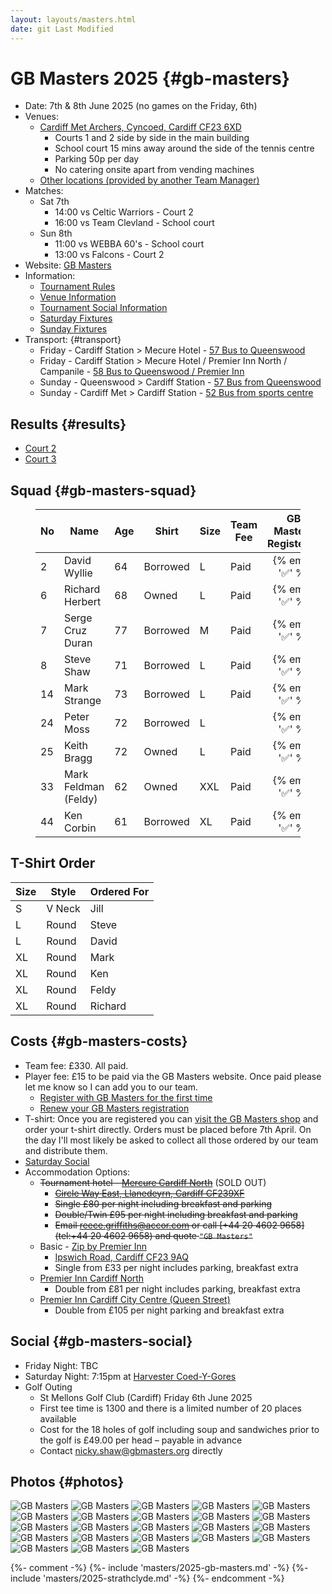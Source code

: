 ```yaml
---
layout: layouts/masters.html
date: git Last Modified
---
```


# GB Masters 2025 {#gb-masters}

* Date: 7th & 8th June 2025 (no games on the Friday, 6th)
* Venues:
  * [Cardiff Met Archers, Cyncoed, Cardiff CF23 6XD](https://maps.app.goo.gl/dP53Q1e6tPU2iMkz9)
    * Courts 1 and 2 side by side in the main building
	* School court 15 mins away around the side of the tennis centre
	* Parking 50p per day
	* No catering onsite apart from vending machines
  * [Other locations (provided by another Team Manager)](https://maps.app.goo.gl/E47ijJjaTKZiEj8w7)
* Matches:
  * Sat 7th
    * 14:00 vs Celtic Warriors - Court 2
    * 16:00 vs Team Clevland - School court
  * Sun 8th
    * 11:00 vs WEBBA 60's - School court
    * 13:00 vs Falcons - Court 2
* Website: [GB Masters](https://gbmasters.org)
* Information:
  * [Tournament Rules](/masters/2025/gb-masters/GB%20Masters%20Rules%202023.pdf)
  * [Venue Information](/masters/2025/gb-masters/Venue-Information.pdf)
  * [Tournament Social Information](/masters/2025/gb-masters/Social-Information.pdf)
  * [Saturday Fixtures](/masters/2025/gb-masters/GB-Masters-Cardiff-Met-Saturday.pdf)
  * [Sunday Fixtures](/masters/2025/gb-masters/GB-Masters-Cardiff-Met-Sunday.pdf)
* Transport: {#transport}
  * Friday - Cardiff Station > Mecure Hotel - [57 Bus to Queenswood](https://www.cardiffbus.com/services/CB/57?date=2025-06-06&direction=outbound&all=on)
  * Friday - Cardiff Station > Mecure Hotel / Premier Inn North / Campanile - [58 Bus to Queenswood / Premier Inn](https://www.cardiffbus.com/services/CB/58?date=2025-06-06&direction=outbound&all=on)
  * Sunday - Queenswood > Cardiff Station - [57 Bus from Queenswood](https://www.cardiffbus.com/services/CB/57?date=2025-06-08&direction=inbound&all=on)
  * Sunday - Cardiff Met > Cardiff Station - [52 Bus from sports centre](https://www.cardiffbus.com/services/CB/52?date=2025-06-08&direction=inbound)

## Results {#results}

* [Court 2](/masters/2025/gb-masters/FinalResultCardiffMetCourt2.pdf)
* [Court 3](/masters/2025/gb-masters/FinalResultCardiffMetCourt3.pdf)

## Squad {#gb-masters-squad}

<figure>

| No  | Name | Age | Shirt | Size | Team<br>Fee | GB Masters<br>Registered |
| --- | --- | --- | --- | --- | --- | :---: |
| 2   | David Wyllie | 64  | Borrowed | L   | Paid | {% emoji '✅' %} |
| 6   | Richard Herbert | 68  | Owned | L   | Paid | {% emoji '✅' %} |
| 7   | Serge Cruz Duran | 77  | Borrowed | M   | Paid | {% emoji '✅' %} |
| 8   | Steve Shaw | 71  | Borrowed | L   | Paid | {% emoji '✅' %} |
| 14  | Mark Strange | 73  | Borrowed | L   | Paid | {% emoji '✅' %} |
| 24  | Peter Moss | 72  | Borrowed | L   |  |  {% emoji '✅' %} |
| 25  | Keith Bragg | 72  | Owned | L   | Paid | {% emoji '✅' %} |
| 33  | Mark Feldman (Feldy) | 62  | Owned | XXL | Paid | {% emoji '✅' %} |
| 44  | Ken Corbin | 61  | Borrowed | XL  | Paid | {% emoji '✅' %} |

</figure>

## T-Shirt Order

| Size | Style | Ordered For |
| - | - | - |
| S | V Neck | Jill |
| L | Round | Steve |
| L | Round | David |
| XL | Round | Mark |
| XL | Round | Ken |
| XL | Round | Feldy |
| XL | Round | Richard |

## Costs {#gb-masters-costs}

* Team fee: £330. All paid.
* Player fee: £15 to be paid via the GB Masters website. Once paid please let me know so I can add you to our team.
  * [Register with GB Masters for the first time](https://gbmasters.org/register)
  * [Renew your GB Masters registration](https://gbmasters.org/login)
* T-shirt: Once you are registered you can [visit the GB Masters shop](https://gbmasters.org/shop) and order your t-shirt directly. Orders must be placed before 7th April. On the day I'll most likely be asked to collect all those ordered by our team and distribute them.
* [Saturday Social](/masters/2025/gb-masters/Social-Information.pdf)
* Accommodation Options:
  * ~~Tournament hotel - [Mercure Cardiff North](https://all.accor.com/hotel/B539/index.en.shtml)~~ (SOLD OUT)
    * ~~[Circle Way East, Llanedeyrn, Cardiff CF239XF](https://maps.app.goo.gl/bxEHkzqvVAj162C67)~~
    * ~~Single £80 per night including breakfast and parking~~
    * ~~Double/Twin £95 per night including breakfast and parking~~
    * ~~Email [reece.griffiths@accor.com](mailto:reece.griffiths@accor.com) or call \[+44 20 4602 9658\](tel:+44 20 4602 9658) and quote `"GB Masters"`~~
  * Basic - [Zip by Premier Inn](https://www.premierinn.com/gb/en/hotels/wales/glamorgan/cardiff/zip-cardiff.html)
    * [Ipswich Road, Cardiff CF23 9AQ](https://maps.app.goo.gl/uaECMjsB8k6Btuq59)
    * Single from £33 per night includes parking, breakfast extra
  * [Premier Inn Cardiff North](https://www.premierinn.com/gb/en/hotels/wales/glamorgan/cardiff/cardiff-north.html)
    * Double from £81 per night includes parking, breakfast extra
  * [Premier Inn Cardiff City Centre (Queen Street)](https://www.premierinn.com/gb/en/hotels/wales/glamorgan/cardiff/cardiff-city-centre-queen-street.html)
    * Double from £105 per night parking and breakfast extra

## Social {#gb-masters-social}

* Friday Night: TBC
* Saturday Night: 7:15pm at [Harvester Coed-Y-Gores](https://www.harvester.co.uk/restaurants/wales/harvestercoedygorescardiff#/)
* Golf Outing
  * St Mellons Golf Club (Cardiff) Friday 6th June 2025
  * First tee time is 1300 and there is a limited number of 20 places available
  * Cost for the 18 holes of golf including soup and sandwiches prior to the golf is £49.00 per head – payable in advance
  * Contact <nicky.shaw@gbmasters.org> directly

## Photos {#photos}

![GB Masters](/masters/2025/gb-masters/pix/504328821_1252105386914934_8605105859160382272_n.jpg)
![GB Masters](/masters/2025/gb-masters/pix/504197363_1253290496796423_1444238949090531311_n.jpg)
![GB Masters](/masters/2025/gb-masters/pix/504418401_1253290453463094_1647297205814833026_n.jpg)
![GB Masters](/masters/2025/gb-masters/pix/504479495_1252417856883687_1448582366388736549_n.jpg)
![GB Masters](/masters/2025/gb-masters/pix/504493268_1253290610129745_4250411083857848575_n.jpg)
![GB Masters](/masters/2025/gb-masters/pix/504715285_1253290670129739_6865229738243586426_n.jpg)
![GB Masters](/masters/2025/gb-masters/pix/504761376_1253290570129749_3257308272952695788_n.jpg)
![GB Masters](/masters/2025/gb-masters/pix/505083706_1252418836883589_2904556697313077557_n.jpg)
![GB Masters](/masters/2025/gb-masters/pix/505309782_1253290563463083_6245537966648335712_n.jpg)
![GB Masters](/masters/2025/gb-masters/pix/505318837_1253290646796408_5539334950852319105_n.jpg)
![GB Masters](/masters/2025/gb-masters/pix/505376947_1252419586883514_3776808873938971418_n.jpg)
![GB Masters](/masters/2025/gb-masters/pix/505384009_1256021383190001_1347378523495984981_n.jpg)
![GB Masters](/masters/2025/gb-masters/pix/506658081_1256021469856659_7129909839499870893_n.jpg)
![GB Masters](/masters/2025/gb-masters/pix/505513771_1256749313117208_2625773473807046900_n.jpg)
![GB Masters](/masters/2025/gb-masters/pix/505535165_1256749373117202_8814375847573510671_n.jpg)
![GB Masters](/masters/2025/gb-masters/pix/505829738_1256750083117131_1133457452513111480_n.jpg)
![GB Masters](/masters/2025/gb-masters/pix/506528270_1256750109783795_6180158742040655258_n.jpg)
![GB Masters](/masters/2025/gb-masters/pix/506789763_1256750179783788_8497079506003315936_n.jpg)
![GB Masters](/masters/2025/gb-masters/pix/506140184_1256750263117113_8821996028032196371_n.jpg)
![GB Masters](/masters/2025/gb-masters/pix/505878082_1256750539783752_5446372514070131546_n.jpg)
![GB Masters](/masters/2025/gb-masters/pix/505750463_1256750603117079_2846004260999069960_n.jpg)
![GB Masters](/masters/2025/gb-masters/pix/506113059_1256767306448742_4946003729699655114_n.jpg)
![GB Masters](/masters/2025/gb-masters/pix/505363799_1256767363115403_2819595092021565354_n.jpg)

{%- comment -%}
	{%- include 'masters/2025-gb-masters.md' -%}
	{%- include 'masters/2025-strathclyde.md' -%}
{%- endcomment -%}
